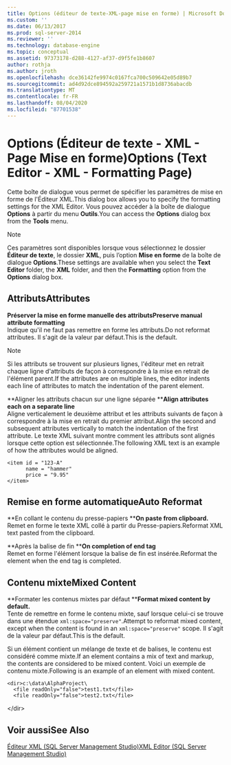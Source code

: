 ```yaml
---
title: Options (éditeur de texte-XML-page mise en forme) | Microsoft Docs
ms.custom: ''
ms.date: 06/13/2017
ms.prod: sql-server-2014
ms.reviewer: ''
ms.technology: database-engine
ms.topic: conceptual
ms.assetid: 97373178-d288-4127-af37-d9f5fe1b8607
author: rothja
ms.author: jroth
ms.openlocfilehash: dce36142fe9974c0167fca700c509642e05d89b7
ms.sourcegitcommit: ad4d92dce894592a259721a1571b1d8736abacdb
ms.translationtype: MT
ms.contentlocale: fr-FR
ms.lasthandoff: 08/04/2020
ms.locfileid: "87701538"
---
```

# <a name="options-text-editor---xml---formatting-page"></a><span data-ttu-id="3629d-102">Options (Éditeur de texte - XML - Page Mise en forme)</span><span class="sxs-lookup"><span data-stu-id="3629d-102">Options (Text Editor - XML - Formatting Page)</span></span>

<span data-ttu-id="3629d-103">Cette boîte de dialogue vous permet de spécifier les paramètres de mise en forme de l'Éditeur XML.</span><span class="sxs-lookup"><span data-stu-id="3629d-103">This dialog box allows you to specify the formatting settings for the XML Editor.</span></span> <span data-ttu-id="3629d-104">Vous pouvez accéder à la boîte de dialogue **Options** à partir du menu **Outils**.</span><span class="sxs-lookup"><span data-stu-id="3629d-104">You can access the **Options** dialog box from the **Tools** menu.</span></span>  
  
> [!NOTE]  
> <span data-ttu-id="3629d-105">Ces paramètres sont disponibles lorsque vous sélectionnez le dossier **Éditeur de texte**, le dossier **XML**, puis l’option **Mise en forme** de la boîte de dialogue **Options**.</span><span class="sxs-lookup"><span data-stu-id="3629d-105">These settings are available when you select the **Text Editor** folder, the **XML** folder, and then the **Formatting** option from the **Options** dialog box.</span></span>  
  
## <a name="attributes"></a><span data-ttu-id="3629d-106">Attributs</span><span class="sxs-lookup"><span data-stu-id="3629d-106">Attributes</span></span>  
 <span data-ttu-id="3629d-107">**Préserver la mise en forme manuelle des attributs**</span><span class="sxs-lookup"><span data-stu-id="3629d-107">**Preserve manual attribute formatting**</span></span>  
 <span data-ttu-id="3629d-108">Indique qu'il ne faut pas remettre en forme les attributs.</span><span class="sxs-lookup"><span data-stu-id="3629d-108">Do not reformat attributes.</span></span> <span data-ttu-id="3629d-109">Il s'agit de la valeur par défaut.</span><span class="sxs-lookup"><span data-stu-id="3629d-109">This is the default.</span></span>  
  
> [!NOTE]  
>  <span data-ttu-id="3629d-110">Si les attributs se trouvent sur plusieurs lignes, l'éditeur met en retrait chaque ligne d'attributs de façon à correspondre à la mise en retrait de l'élément parent.</span><span class="sxs-lookup"><span data-stu-id="3629d-110">If the attributes are on multiple lines, the editor indents each line of attributes to match the indentation of the parent element.</span></span>  
  
 <span data-ttu-id="3629d-111">\*\*Aligner les attributs chacun sur une ligne séparée \*\*</span><span class="sxs-lookup"><span data-stu-id="3629d-111">**Align attributes each on a separate line**</span></span>  
 <span data-ttu-id="3629d-112">Aligne verticalement le deuxième attribut et les attributs suivants de façon à correspondre à la mise en retrait du premier attribut.</span><span class="sxs-lookup"><span data-stu-id="3629d-112">Align the second and subsequent attributes vertically to match the indentation of the first attribute.</span></span> <span data-ttu-id="3629d-113">Le texte XML suivant montre comment les attributs sont alignés lorsque cette option est sélectionnée.</span><span class="sxs-lookup"><span data-stu-id="3629d-113">The following XML text is an example of how the attributes would be aligned.</span></span>  
  
```  
<item id = "123-A"  
      name = "hammer"  
      price = "9.95"  
</item>  
```  
  
## <a name="auto-reformat"></a><span data-ttu-id="3629d-114">Remise en forme automatique</span><span class="sxs-lookup"><span data-stu-id="3629d-114">Auto Reformat</span></span>  
 <span data-ttu-id="3629d-115">\*\*En collant le contenu du presse-papiers \*\*</span><span class="sxs-lookup"><span data-stu-id="3629d-115">**On paste from clipboard.**</span></span>  
 <span data-ttu-id="3629d-116">Remet en forme le texte XML collé à partir du Presse-papiers.</span><span class="sxs-lookup"><span data-stu-id="3629d-116">Reformat XML text pasted from the clipboard.</span></span>  
  
 <span data-ttu-id="3629d-117">\*\*Après la balise de fin \*\*</span><span class="sxs-lookup"><span data-stu-id="3629d-117">**On completion of end tag**</span></span>  
 <span data-ttu-id="3629d-118">Remet en forme l'élément lorsque la balise de fin est insérée.</span><span class="sxs-lookup"><span data-stu-id="3629d-118">Reformat the element when the end tag is completed.</span></span>  
  
## <a name="mixed-content"></a><span data-ttu-id="3629d-119">Contenu mixte</span><span class="sxs-lookup"><span data-stu-id="3629d-119">Mixed Content</span></span>  
 <span data-ttu-id="3629d-120">\*\*Formater les contenus mixtes par défaut \*\*</span><span class="sxs-lookup"><span data-stu-id="3629d-120">**Format mixed content by default.**</span></span>  
 <span data-ttu-id="3629d-121">Tente de remettre en forme le contenu mixte, sauf lorsque celui-ci se trouve dans une étendue `xml:space="preserve"`.</span><span class="sxs-lookup"><span data-stu-id="3629d-121">Attempt to reformat mixed content, except when the content is found in an `xml:space="preserve"` scope.</span></span> <span data-ttu-id="3629d-122">Il s'agit de la valeur par défaut.</span><span class="sxs-lookup"><span data-stu-id="3629d-122">This is the default.</span></span>  
  
 <span data-ttu-id="3629d-123">Si un élément contient un mélange de texte et de balises, le contenu est considéré comme mixte.</span><span class="sxs-lookup"><span data-stu-id="3629d-123">If an element contains a mix of text and markup, the contents are considered to be mixed content.</span></span> <span data-ttu-id="3629d-124">Voici un exemple de contenu mixte.</span><span class="sxs-lookup"><span data-stu-id="3629d-124">Following is an example of an element with mixed content.</span></span>  
  
```  
<dir>c:\data\AlphaProject\  
  <file readOnly="false">test1.txt</file>  
  <file readOnly="false">test2.txt</file>  
```  
  
 \</dir>  
  
## <a name="see-also"></a><span data-ttu-id="3629d-125">Voir aussi</span><span class="sxs-lookup"><span data-stu-id="3629d-125">See Also</span></span>  
 [<span data-ttu-id="3629d-126">Éditeur XML &#40;SQL Server Management Studio&#41;</span><span class="sxs-lookup"><span data-stu-id="3629d-126">XML Editor &#40;SQL Server Management Studio&#41;</span></span>](../ssms/sql-server-management-studio-ssms.md)  
